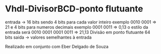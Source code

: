 # Vhdl-DivisorBCD-ponto flutuante
entrada -> 16 bits sendo 4 bits para cada valor inteiro exemplo 0010 0001 => 21 e 4 bits para numeros decimais exemplo 0001 0011 => 0,13 o estilo da entrada será 0010 0001 0001 0011 => 21,13 Divisão em ponto flutuante 64 bits saida -> valores semelhantes à entrada


Realizado em conjunto com Eber Delgado de Souza
 
